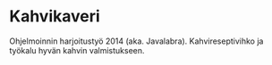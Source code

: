 ﻿Kahvikaveri
===========

Ohjelmoinnin harjoitustyö 2014 (aka. Javalabra). Kahvireseptivihko ja työkalu hyvän kahvin valmistukseen.
